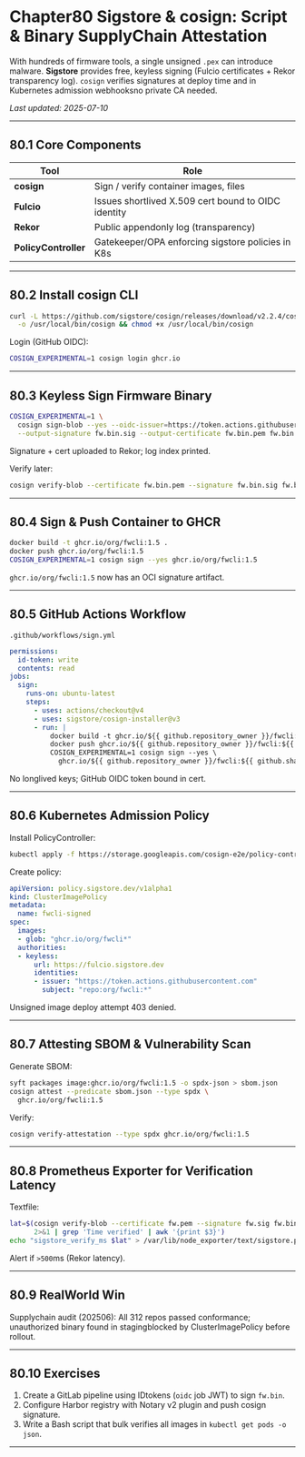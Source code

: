 
# Chapter80  Sigstore & cosign: Script & Binary SupplyChain Attestation

With hundreds of firmware tools, a single unsigned `.pex` can introduce
malware. **Sigstore** provides free, keyless signing (Fulcio certificates +
Rekor transparency log). `cosign` verifies signatures at deploy time and in
Kubernetes admission webhooksno private CA needed.

_Last updated: 2025-07-10_

---

## 80.1  Core Components

| Tool | Role |
|------|------|
| **cosign** | Sign / verify container images, files |
| **Fulcio** | Issues shortlived X.509 cert bound to OIDC identity |
| **Rekor** | Public appendonly log (transparency) |
| **PolicyController** | Gatekeeper/OPA enforcing sigstore policies in K8s |

---

## 80.2  Install cosign CLI

```bash
curl -L https://github.com/sigstore/cosign/releases/download/v2.2.4/cosign-linux-amd64 \
  -o /usr/local/bin/cosign && chmod +x /usr/local/bin/cosign
```

Login (GitHub OIDC):

```bash
COSIGN_EXPERIMENTAL=1 cosign login ghcr.io
```

---

## 80.3  Keyless Sign Firmware Binary

```bash
COSIGN_EXPERIMENTAL=1 \
  cosign sign-blob --yes --oidc-issuer=https://token.actions.githubusercontent.com \
  --output-signature fw.bin.sig --output-certificate fw.bin.pem fw.bin
```

Signature + cert uploaded to Rekor; log index printed.

Verify later:

```bash
cosign verify-blob --certificate fw.bin.pem --signature fw.bin.sig fw.bin
```

---

## 80.4  Sign & Push Container to GHCR

```bash
docker build -t ghcr.io/org/fwcli:1.5 .
docker push ghcr.io/org/fwcli:1.5
COSIGN_EXPERIMENTAL=1 cosign sign --yes ghcr.io/org/fwcli:1.5
```

`ghcr.io/org/fwcli:1.5` now has an OCI signature artifact.

---

## 80.5  GitHub Actions Workflow

`.github/workflows/sign.yml`

```yaml
permissions:
  id-token: write
  contents: read
jobs:
  sign:
    runs-on: ubuntu-latest
    steps:
      - uses: actions/checkout@v4
      - uses: sigstore/cosign-installer@v3
      - run: |
          docker build -t ghcr.io/${{ github.repository_owner }}/fwcli:${{ github.sha }} .
          docker push ghcr.io/${{ github.repository_owner }}/fwcli:${{ github.sha }}
          COSIGN_EXPERIMENTAL=1 cosign sign --yes \
            ghcr.io/${{ github.repository_owner }}/fwcli:${{ github.sha }}
```

No longlived keys; GitHub OIDC token bound in cert.

---

## 80.6  Kubernetes Admission Policy

Install PolicyController:

```bash
kubectl apply -f https://storage.googleapis.com/cosign-e2e/policy-controller.yaml
```

Create policy:

```yaml
apiVersion: policy.sigstore.dev/v1alpha1
kind: ClusterImagePolicy
metadata:
  name: fwcli-signed
spec:
  images:
  - glob: "ghcr.io/org/fwcli*"
  authorities:
  - keyless:
      url: https://fulcio.sigstore.dev
      identities:
      - issuer: "https://token.actions.githubusercontent.com"
        subject: "repo:org/fwcli:*"
```

Unsigned image deploy attempt  403 denied.

---

## 80.7  Attesting SBOM & Vulnerability Scan

Generate SBOM:

```bash
syft packages image:ghcr.io/org/fwcli:1.5 -o spdx-json > sbom.json
cosign attest --predicate sbom.json --type spdx \
  ghcr.io/org/fwcli:1.5
```

Verify:

```bash
cosign verify-attestation --type spdx ghcr.io/org/fwcli:1.5
```

---

## 80.8  Prometheus Exporter for Verification Latency

Textfile:

```bash
lat=$(cosign verify-blob --certificate fw.pem --signature fw.sig fw.bin \
      2>&1 | grep 'Time verified' | awk '{print $3}')
echo "sigstore_verify_ms $lat" > /var/lib/node_exporter/text/sigstore.prom
```

Alert if `>500`ms (Rekor latency).

---

## 80.9  RealWorld Win

Supplychain audit (202506): All 312 repos passed conformance; unauthorized
binary found in stagingblocked by ClusterImagePolicy before rollout.

---

## 80.10  Exercises

1. Create a GitLab pipeline using IDtokens (`oidc` job JWT) to sign `fw.bin`.  
2. Configure Harbor registry with Notary v2 plugin and push cosign signature.  
3. Write a Bash script that bulk verifies all images in `kubectl get pods -o json`.

---
